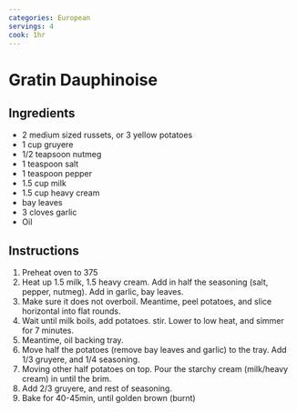 ```yaml
---
categories: European
servings: 4
cook: 1hr
---
```


# Gratin Dauphinoise

## Ingredients

- 2 medium sized russets, or 3 yellow potatoes
- 1 cup gruyere
- 1/2 teapsoon nutmeg
- 1 teaspoon salt
- 1 teaspoon pepper
- 1.5 cup milk
- 1.5 cup heavy cream
- bay leaves
- 3 cloves garlic
- Oil

## Instructions

1. Preheat oven to 375
2. Heat up 1.5 milk, 1.5 heavy cream. Add in half the seasoning (salt, pepper, nutmeg). Add in garlic, bay leaves.
3. Make sure it does not overboil. Meantime, peel potatoes, and slice horizontal into flat rounds.
4. Wait until milk boils, add potatoes. stir. Lower to low heat, and simmer for 7 minutes.
5. Meantime, oil backing tray.
6. Move half the potatoes (remove bay leaves and garlic) to the tray. Add 1/3 gruyere, and 1/4 seasoning.
7. Moving other half potatoes on top. Pour the starchy cream (milk/heavy cream) in until the brim.
8. Add 2/3 gruyere, and rest of seasoning.
9. Bake for 40-45min, until golden brown (burnt)
